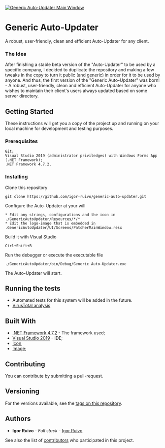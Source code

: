 <a href="https://github.com/igor-ruivo/generic-auto-updater"><img src="https://i.imgur.com/UdteXJN.png" title="Generic Auto-Updater Main Window" alt="Generic Auto-Updater Main Window"></a>
# Generic Auto-Updater

A robust, user-friendly, clean and efficient Auto-Updater for any client.

### The Idea

After finishing a stable beta version of the "Auto-Updater" to be used by a specific company, I decided to duplicate the repository and making a few tweaks in the copy to turn it public (and generic) in order for it to be used by anyone. And thus, the first version of the "Generic Auto-Updater" was born! - A robust, user-friendly, clean and efficient Auto-Updater for anyone who wishes to maintain their client's users always updated based on some server directory.

## Getting Started

These instructions will get you a copy of the project up and running on your local machine for development and testing purposes.

### Prerequisites

```
Git;
Visual Studio 2019 (administrator priviledges) with Windows Forms App (.NET Framework);
.NET Framework 4.7.2.
```

### Installing

Clone this repository

```
git clone https://github.com/igor-ruivo/generic-auto-updater.git
```

Configure the Auto-Updater at your will

```
* Edit any strings, configurations and the icon in ./GenericAutoUpdater/Resources/*/*
* Edit the logo-image that is embedded in .GenericAutoUpdater/UI/Screens/PatcherMainWindow.resx
```

Build it with Visual Studio

```
Ctrl+Shift+B
```

Run the debugger or execute the executable file

```
./GenericAutoUpdater/bin/Debug/Generic Auto-Updater.exe
```

The Auto-Updater will start.

## Running the tests

* Automated tests for this system will be added in the future.
* [VirusTotal analysis](https://www.virustotal.com/gui/file/ba65abac1f556990235cc8421c89b50fc53d08492be84c3d07885e0b73027cba/detection)

## Built With

* [.NET Framework 4.7.2](https://dotnet.microsoft.com/download/dotnet-framework/net472) - The framework used;
* [Visual Studio 2019](https://visualstudio.microsoft.com/) - IDE;
* [Icon](https://icon-icons.com/pt/download/106672/ICO/128/);
* [Image](https://www.nicepng.com/png/detail/246-2467547_your-logo-here-your-logo-here-logo-png.png);

## Contributing

You can contribute by submitting a pull-request.

## Versioning

For the versions available, see the [tags on this repository](https://github.com/igor-ruivo/generic-auto-updater/tags). 

## Authors

* **Igor Ruivo** - *Full stack* - [Igor Ruivo](https://www.linkedin.com/in/igor-ruivo/)

See also the list of [contributors](https://github.com/igor-ruivo/generic-auto-updater/contributors) who participated in this project.
